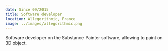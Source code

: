 ```yaml
---
date: Since 09/2015
title: Software developer
location: Allegorithmic, France
image: ../images/allegorithmic.png
---
```

Software developer on the Substance Painter software, allowing to paint on 3D object.